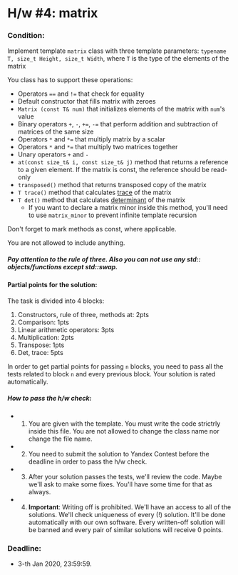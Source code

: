 # H/w #4: matrix

### Condition:
Implement template `matrix` class with three template parameters:
`typename T, size_t Height, size_t Width`, where `T` is the type of the elements
of the matrix

You class has to support these operations:
- Operators `==` and `!=` that check for equality
- Default constructor that fills matrix with zeroes
- `Matrix (const T& num)` that initializes elements of 
  the matrix with `num`'s value
- Binary operators `+`, `-`, `+=`, `-=` that perform addition and subtraction of 
  matrices of the same size
- Operators `*` and `*=` that multiply matrix by a scalar
- Operators `*` and `*=` that multiply two matrices together
- Unary operators `+` and `-`
- `at(const size_t& i, const size_t& j)` method that returns a reference 
  to a given element. If the matrix is const, the reference should be read-only
- `transposed()` method that returns transposed copy of the matrix
- `T trace()` method that calculates [trace](https://en.wikipedia.org/wiki/Trace_(linear_algebra)) 
  of the matrix
- `T det()` method that calculates [determinant](https://en.wikipedia.org/wiki/Determinant) 
  of the matrix
  - If you want to declare a matrix minor inside this method, 
    you'll need to use `matrix_minor` to prevent infinite template recursion

Don't forget to mark methods as const, where applicable.

You are not allowed to include anything.


##### Pay attention to the rule of three. Also you can not use any std:: objects/functions except std::swap.

#### Partial points for the solution:
The task is divided into 4 blocks:

1. Constructors, rule of three, methods at: 2pts
2. Comparison: 1pts
3. Linear arithmetic operators: 3pts
4. Multiplication: 2pts
5. Transpose: 1pts
6. Det, trace: 5pts

In order to get partial points for passing `n` blocks, you need to pass all the tests related to block `n` and every previous block. Your solution is rated automatically.


##### How to pass the h/w check:
+ 1) You are given with the template. You must write the code strictrly inside this file. You are not allowed to change the class name nor change the file name.
+ 2) You need to submit the solution to Yandex Contest before the deadline in order to pass the h/w check.
+ 3) After your solution passes the tests, we'll review the code. Maybe we'll ask to make some fixes. You'll have some time for that as always.
+ 4) **Important**: Writing off is prohibited. We'll have an access to all of the solutions. We'll check uniqueness of every (!) solution. It'll be done automatically with our own software. Every written-off solution will be banned and every pair of similar solutions will receive 0 points.

### Deadline:
+ 3-th Jan 2020, 23:59:59.

